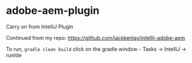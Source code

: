 # adobe-aem-plugin
Carry on from IntelliJ Plugin

Continued from my repo: https://github.com/jackkenlay/intellij-adobe-aem

To run,
```gradle clean build```
click on the gradle window - Tasks -> IntelliJ -> runIde